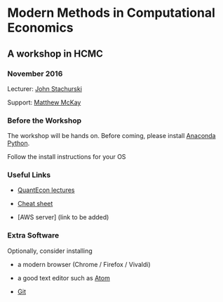 # Modern Methods in Computational Economics

## A workshop in HCMC

### November 2016

Lecturer: [John Stachurski](http://johnstachurski.net/)

Support: [Matthew McKay](https://github.com/mmcky)


### Before the Workshop


The workshop will be hands on.  Before coming, please install [Anaconda Python](https://www.continuum.io/downloads).

Follow the install instructions for your OS



### Useful Links

* [QuantEcon lectures](http://lectures.quantecon.org/)

* [Cheat sheet](http://cheatsheets.quantecon.org/)

* [AWS server]  (link to be added)




### Extra Software 

Optionally, consider installing 

* a modern browser (Chrome / Firefox / Vivaldi) 

* a good text editor such as [Atom](https://atom.io/)

* [Git](https://git-scm.com/downloads)



